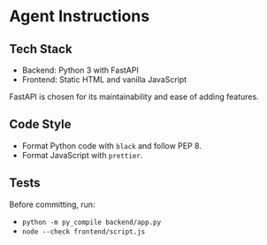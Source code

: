 # Agent Instructions

## Tech Stack
- Backend: Python 3 with FastAPI
- Frontend: Static HTML and vanilla JavaScript

FastAPI is chosen for its maintainability and ease of adding features.

## Code Style
- Format Python code with `black` and follow PEP 8.
- Format JavaScript with `prettier`.

## Tests
Before committing, run:
- `python -m py_compile backend/app.py`
- `node --check frontend/script.js`
